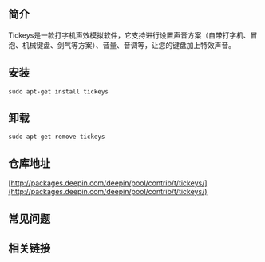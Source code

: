 ## 简介

Tickeys是一款打字机声效模拟软件，它支持进行设置声音方案（自带打字机、冒泡、机械键盘、剑气等方案）、音量、音调等，让您的键盘加上特效声音。

## 安装

`sudo apt-get install tickeys`

## 卸载

`sudo apt-get remove tickeys`

## 仓库地址

[http://packages.deepin.com/deepin/pool/contrib/t/tickeys/](http://packages.deepin.com/deepin/pool/contrib/t/tickeys/)


## 常见问题


## 相关链接